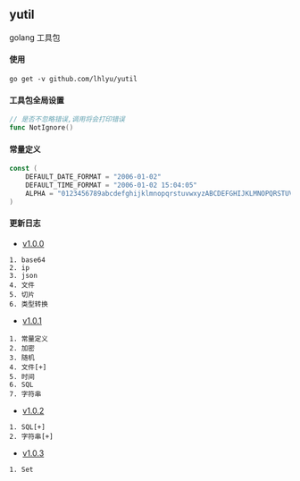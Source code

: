## yutil

golang 工具包

#### 使用

`go get -v github.com/lhlyu/yutil`

#### 工具包全局设置

```go
// 是否不忽略错误,调用将会打印错误
func NotIgnore()
```

#### 常量定义

```go
const (
	DEFAULT_DATE_FORMAT = "2006-01-02"
	DEFAULT_TIME_FORMAT = "2006-01-02 15:04:05"
	ALPHA = "0123456789abcdefghijklmnopqrstuvwxyzABCDEFGHIJKLMNOPQRSTUVWXYZ_"
)
```

#### 更新日志

- [v1.0.0](./changelogs/v1.0.0.md) 

```text
1. base64   
2. ip       
3. json     
4. 文件     
5. 切片      
6. 类型转换
```

- [v1.0.1](./changelogs/v1.0.1.md) 

```text
1. 常量定义
2. 加密
3. 随机
4. 文件[+]
5. 时间
6. SQL
7. 字符串
```

- [v1.0.2](./changelogs/v1.0.2.md) 

```text
1. SQL[+]
2. 字符串[+]
```

- [v1.0.3](./changelogs/v1.0.3.md) 

```text
1. Set
```
